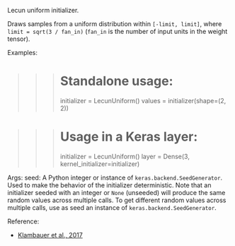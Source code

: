 Lecun uniform initializer.

Draws samples from a uniform distribution within `[-limit, limit]`, where
`limit = sqrt(3 / fan_in)` (`fan_in` is the number of input units in the
weight tensor).

Examples:

>>> # Standalone usage:
>>> initializer = LecunUniform()
>>> values = initializer(shape=(2, 2))

>>> # Usage in a Keras layer:
>>> initializer = LecunUniform()
>>> layer = Dense(3, kernel_initializer=initializer)

Args:
    seed: A Python integer or instance of
        `keras.backend.SeedGenerator`.
        Used to make the behavior of the initializer
        deterministic. Note that an initializer seeded with an integer
        or `None` (unseeded) will produce the same random values
        across multiple calls. To get different random values
        across multiple calls, use as seed an instance
        of `keras.backend.SeedGenerator`.

Reference:

- [Klambauer et al., 2017](https://arxiv.org/abs/1706.02515)
